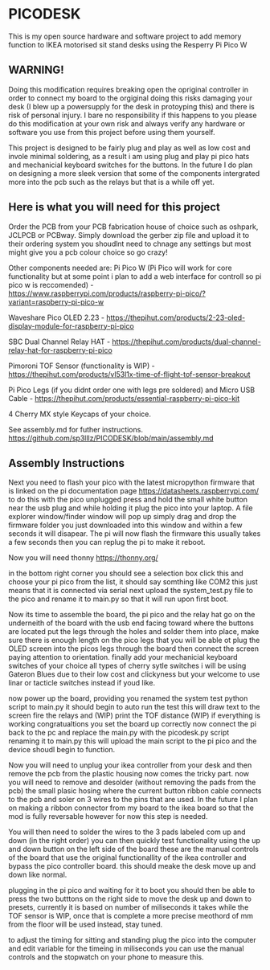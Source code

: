 # PICODESK

This is my open source hardware and software project to add memory function to IKEA motorised sit stand desks using the Resperry Pi Pico W

## WARNING! 

Doing this modification requires breaking open the opriginal controller in order to connect my board to the orgiginal doing this risks damaging your desk (I blew up a powersupply for the desk in protoyping this) and there is risk of personal injury. I bare no responsibility if this happens to you please do this modification at your own risk and always verify any hardware or software you use from this project before using them yourself. 

This project is designed to be fairly plug and play as well as low cost and invole minimal soldering, as a result i am using plug and play pi pico hats and mechanicial keyboard switches for the buttons. In the future I do plan on designing a more sleek version that some of the components intergrated more into the pcb such as the relays but that is a while off yet.

## Here is what you will need for this project

Order the PCB from your PCB fabrication house of choice such as oshpark, JCLPCB or PCBway. Simply download the gerber zip file and upload it to their ordering system you shoudlnt need to chnage any settings but most might give you a pcb colour choice so go crazy!

Other components needed are:
Pi Pico W (Pi Pico will work for core functionality but at some point i plan to add a web interface for controll so pi pico w is reccomended) - https://www.raspberrypi.com/products/raspberry-pi-pico/?variant=raspberry-pi-pico-w

Waveshare Pico OLED 2.23 - https://thepihut.com/products/2-23-oled-display-module-for-raspberry-pi-pico 

SBC Dual Channel Relay HAT - https://thepihut.com/products/dual-channel-relay-hat-for-raspberry-pi-pico

Pimoroni TOF Sensor (functionality is WIP) - https://thepihut.com/products/vl53l1x-time-of-flight-tof-sensor-breakout

Pi Pico Legs (if you didnt order one with legs pre soldered) and Micro USB Cable - https://thepihut.com/products/essential-raspberry-pi-pico-kit

4 Cherry MX style Keycaps of your choice.

See assembly.md for futher instructions. https://github.com/sp3lllz/PICODESK/blob/main/assembly.md

## Assembly Instructions

Next you need to flash your pico with the latest micropython firmware that is linked on the pi documentation page https://datasheets.raspberrypi.com/ to do this with the pico unplugged press and hold the small white button near the usb plug and while holding it plug the pico into your laptop. A file explorer window/finder window will pop up simply drag and drop the firmware folder you just downloaded into this window and within a few seconds it will disapear. The pi will now flash the firmware this usually takes a few seconds then you can replug the pi to make it reboot.

Now you will need thonny https://thonny.org/

in the bottom right corner you should see a selection box click this and choose your pi pico from the list, it should say somthing like COM2 this just means that it is connected via serial next upload the system_test.py file to the pico and rename it to main.py so that it will run upon first boot.

Now its time to assemble the board, the pi pico and the relay hat go on the underneith of the board with the usb end facing toward where the buttons are located put the legs through the holes and solder them into place, make sure there is enough length on the pico legs that you will be able ot plug the OLED screen into the picos legs through the board then connect the screen paying attention to orientation. finally add your mechanicial keyboard switches of your choice all types of cherry sytle switches i will be using Gateron Blues due to their low cost and clickyness but your welcome to use linar or tacticle switches instead if youd like.

now power up the board, providing you renamed the system test python script to main.py it should begin to auto run the test this will draw text to the screen fire the relays and (WIP) print the TOF distance (WIP) if everything is working congratualtions you set the board up correctly now connect the pi back to the pc and replace the main.py with the picodesk.py script renaming it to main.py this will upload the main script to the pi pico and the device shoudl begin to function.

Now you will need to unplug your ikea controller from your desk and then remove the pcb from the plastic housing now comes the tricky part. now you will need to remove and desolder (without removing the pads from the pcb) the small plasic hosing where the current button ribbon cable connects to the pcb and soler on 3 wires to the pins that are used. In the future I plan on making a ribbon connector from my board to the ikea board so that the mod is fully reversable however for now this step is needed.

You will then need to solder the wires to the 3 pads labeled com up and down (in the right order) you can then quickly test functionality using the up and down button on the left side of the board these are the manual controls of the board that use the original functionallity of the ikea controller and bypass the pico controller board. this should meake the desk move up and down like normal.

plugging in the pi pico and waiting for it to boot you should then be able to press the two butttons on the right side to move the desk up and down to presets, currently it is based on number of miliseconds it takes while the TOF sensor is WIP, once that is complete a more precise meothord of mm from the floor will be used instead, stay tuned.

to adjust the timing for sitting and standing plug the pico into the computer and edit variable for the timeing in miliseconds you can use the manual controls and the stopwatch on your phone to measure this.
